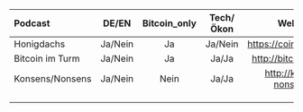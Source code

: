 | Podcast         | DE/EN  | Bitcoin_only  |    Tech/Ökon  | Webseite                     | 6 | 7 | 8 | 9 | 
| :-------------  | :-----:|:-------------:|:-------------:| :--------------------------: | - | - | - | - | 
| Honigdachs      | Ja/Nein|      Ja       |     Ja/Nein   | https://coinspondent.de      |   |   |   |   |     
| Bitcoin im Turm | Ja/Nein|      Ja       |      Ja/Ja    | http://bitcoin-turm.de       |   |   |   |   |      
| Konsens/Nonsens | Ja/Nein|     Nein      |      Ja/Ja    | http://konsens-nonsens.de    |   |   |   |   |     
|                 |        |               |               |     |   |   |   |   |     
|                 |        |               |               |   |   |   |   |   |      
|                 |        |               |               |   |   |   |   |   |   

